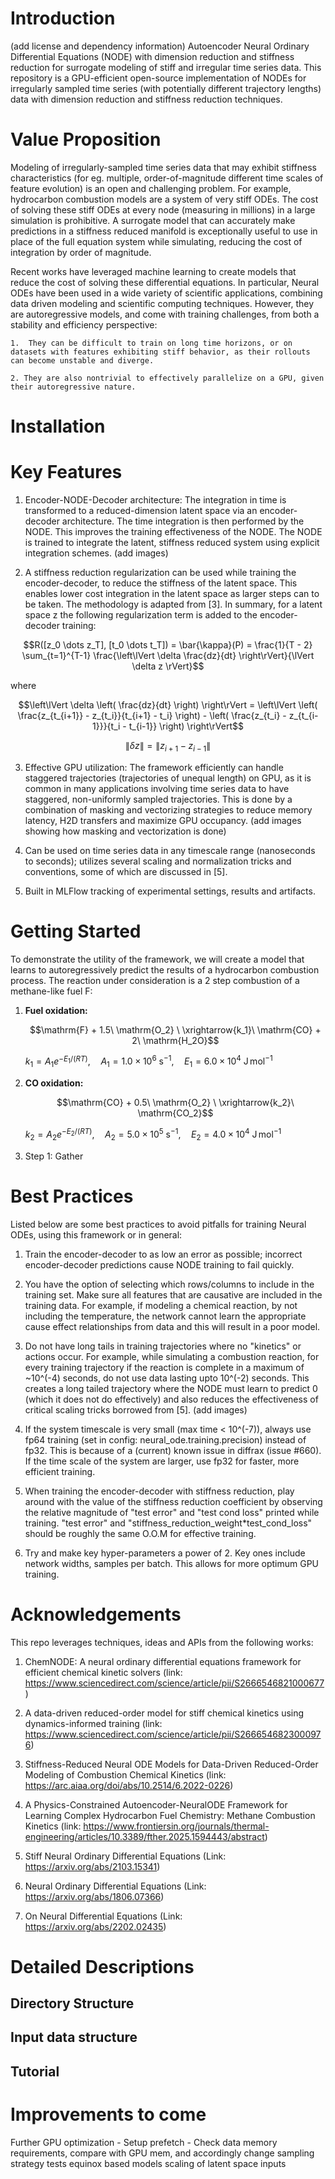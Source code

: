 # Introduction

(add license and dependency information)
Autoencoder Neural Ordinary Differential Equations (NODE) with dimension reduction and stiffness reduction for surrogate modeling of stiff and irregular time series data. This repository is a GPU-efficient open-source implementation of NODEs for irregularly sampled time series (with potentially different trajectory lengths) data with dimension reduction and stiffness reduction techniques.

# Value Proposition

 Modeling of irregularly-sampled time series data that may exhibit stiffness characteristics (for eg. multiple, order-of-magnitude different time scales of feature evolution) is an open and challenging problem. For example, hydrocarbon combustion models are a system of very stiff ODEs. The cost of solving these stiff ODEs at every node (measuring in millions) in a large simulation is prohibitive. A surrogate model that can accurately make predictions in a stiffness reduced manifold is exceptionally useful to use in place of the full equation system while simulating, reducing the cost of integration by order of magnitude.

Recent works have leveraged machine learning to create models that reduce the cost of solving these differential equations. In particular, Neural ODEs have been used in a wide variety of scientific applications, combining data driven modeling and scientific computing techniques. However, they are autoregressive models, and come with training challenges, from both a stability and efficiency perspective:

    1.  They can be difficult to train on long time horizons, or on datasets with features exhibiting stiff behavior, as their rollouts can become unstable and diverge.

    2. They are also nontrivial to effectively parallelize on a GPU, given their autoregressive nature. 

# Installation

# Key Features

1. Encoder-NODE-Decoder architecture: The integration in time is transformed to a reduced-dimension latent space via an encoder-decoder architecture. The time integration is then performed by the NODE. This improves the training effectiveness of the NODE. The NODE is trained to integrate the latent, stiffness reduced system using explicit integration schemes. (add images)

2. A stiffness reduction regularization can be used while training the encoder-decoder, to reduce the stiffness of the latent space. This enables lower cost integration in the latent space as larger steps can to be taken. The methodology is adapted from [3]. In summary, for a latent space z the following regularization term is added to the encoder-decoder training:

```math
R([z_0 \dots z_T], [t_0 \dots t_T]) = \bar{\kappa}(P) = \frac{1}{T - 2} \sum_{t=1}^{T-1} \frac{\left\lVert \delta \frac{dz}{dt} \right\rVert}{\lVert \delta z \rVert}
```

where

```math
\left\lVert \delta \left( \frac{dz}{dt} \right) \right\rVert =
\left\lVert
\left( \frac{z_{t_{i+1}} - z_{t_i}}{t_{i+1} - t_i} \right)
-
\left( \frac{z_{t_i} - z_{t_{i-1}}}{t_i - t_{i-1}} \right)
\right\rVert
```

```math
\lVert \delta z \rVert = \lVert z_{i+1} - z_{i-1} \rVert
```

3. Effective GPU utilization: The framework efficiently can handle staggered trajectories (trajectories of unequal length) on GPU, as it is common in many applications involving time series data to have staggered, non-uniformly sampled trajectories. This is done by a combination of masking and vectorizing strategies to reduce memory latency, H2D transfers and maximize GPU occupancy. (add images showing how masking and vectorization is done)

4. Can be used on time series data in any timescale range (nanoseconds to seconds); utilizes several scaling and normalization tricks and conventions, some of which are discussed in [5].

5. Built in MLFlow tracking of experimental settings, results and artifacts. 

# Getting Started

To demonstrate the utility of the framework, we will create a model that learns to autoregressively predict the results of a hydrocarbon combustion process. The reaction under consideration is a 2 step combustion of a methane-like fuel F:

1. **Fuel oxidation:**  
   ```math
   \mathrm{F} + 1.5\ \mathrm{O_2} \ \xrightarrow{k_1}\ \mathrm{CO} + 2\ \mathrm{H_2O}
   ```
   $k_1 = A_1 e^{-E_1/(RT)},\quad A_1 = 1.0\times 10^6\ \mathrm{s^{-1}},\quad E_1 = 6.0\times 10^4\ \mathrm{J\,mol^{-1}}$

2. **CO oxidation:**  
   ```math
   \mathrm{CO} + 0.5\ \mathrm{O_2} \ \xrightarrow{k_2}\ \mathrm{CO_2}
   ```
   $k_2 = A_2 e^{-E_2/(RT)},\quad A_2 = 5.0\times 10^5\ \mathrm{s^{-1}},\quad E_2 = 4.0\times 10^4\ \mathrm{J\,mol^{-1}}$

1. Step 1: Gather 


# Best Practices

Listed below are some best practices to avoid pitfalls for training Neural ODEs, using this framework or in general:

1. Train the encoder-decoder to as low an error as possible; incorrect encoder-decoder predictions cause NODE training  to fail quickly.

2. You have the option of selecting which rows/columns to include in the training set. Make sure all features 
   that are causative are included in the training data. For example, if modeling a chemical reaction, by not including the temperature, the network cannot learn the appropriate cause effect relationships from data and this will result in a poor model.

3. Do not have long tails in training trajectories where no "kinetics" or actions occur. For example, while simulating a combustion reaction, for every training trajectory if the reaction is complete in a maximum of ~10^(-4) seconds, do not use data lasting upto 10^(-2) seconds. This creates a long tailed trajectory where the NODE must learn to predict 0 (which it does not do effectively) and also reduces the effectiveness of critical scaling tricks borrowed from [5]. (add images)

4. If the system timescale is very small (max time < 10^(-7)), always use fp64 training (set in config: neural_ode.training.precision) instead of fp32. This is because of a (current) known issue in diffrax (issue #660). If the time scale of the system are larger, use fp32 for faster, more efficient training.

5. When training the encoder-decoder with stiffness reduction, play around with the value of the stiffness reduction coefficient by observing the relative magnitude of "test error" and "test cond loss" printed while training. "test error" and "stiffness_reduction_weight*test_cond_loss" should be roughly the same O.O.M for effective training.

6. Try and make key hyper-parameters a power of 2. Key ones include network widths, samples per batch. This allows for more optimum GPU training.

# Acknowledgements

This repo leverages techniques, ideas and APIs from the following works:

1. ChemNODE: A neural ordinary differential equations framework for efficient chemical kinetic solvers (link:  https://www.sciencedirect.com/science/article/pii/S2666546821000677)

2. A data-driven reduced-order model for stiff chemical kinetics using dynamics-informed training (link: https://www.sciencedirect.com/science/article/pii/S2666546823000976)

3. Stiffness-Reduced Neural ODE Models for Data-Driven Reduced-Order Modeling of Combustion Chemical Kinetics (link: https://arc.aiaa.org/doi/abs/10.2514/6.2022-0226)

4. A Physics-Constrained Autoencoder-NeuralODE Framework for Learning Complex Hydrocarbon Fuel Chemistry: Methane Combustion Kinetics (link: https://www.frontiersin.org/journals/thermal-engineering/articles/10.3389/fther.2025.1594443/abstract)

5. Stiff Neural Ordinary Differential Equations (Link: https://arxiv.org/abs/2103.15341)

6. Neural Ordinary Differential Equations (Link: https://arxiv.org/abs/1806.07366)

7. On Neural Differential Equations (Link: https://arxiv.org/abs/2202.02435)

# Detailed Descriptions

## Directory Structure

## Input data structure

## Tutorial


# Improvements to come

Further GPU optimization
    - Setup prefetch
    - Check data memory requirements, compare with GPU mem, and accordingly change sampling strategy
tests
equinox based models
scaling of latent space inputs
